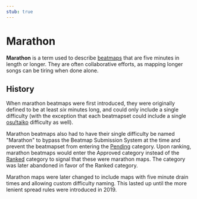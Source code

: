 ```yaml
---
stub: true
---
```


# Marathon

**Marathon** is a term used to describe [beatmaps](/wiki/Beatmap) that are five minutes in length or longer. They are often collaborative efforts, as mapping longer songs can be tiring when done alone.

## History

When marathon beatmaps were first introduced, they were originally defined to be at least *six* minutes long, and could only include a single difficulty (with the exception that each beatmapset could include a single [osu!taiko](/wiki/Game_mode/osu!taiko) difficulty as well).

Marathon beatmaps also had to have their single difficulty be named "Marathon" to bypass the Beatmap Submission System at the time and prevent the beatmapset from entering the [Pending](/wiki/Beatmap/Category#pending) category. Upon ranking, marathon beatmaps would enter the Approved category instead of the [Ranked](/wiki/Beatmap/Category#ranked) category to signal that these were marathon maps. The category was later abandoned in favor of the Ranked category.

Marathon maps were later changed to include maps with five minute drain times and allowing custom difficulty naming. This lasted up until the more lenient spread rules were introduced in 2019.

<!-- TODO: Add links and stuff -->
